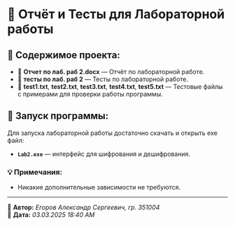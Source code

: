 # 📑 Отчёт и Тесты для Лабораторной работы

## 📂 Содержимое проекта:
- 📄 **Отчет по лаб. раб 2.docx** — Отчёт по лабораторной работе.
- 📄 **тесты по лаб. раб 2** — Тесты по лабораторной работе.
- 🧪 **test1.txt**, **test2.txt**, **test3.txt**, **test4.txt**, **test5.txt** — Тестовые файлы с примерами для проверки работы программы.

## 🚀 Запуск программы:
Для запуска лабораторной работы достаточно скачать и открыть exe файл:
- **`Lab2.exe`** — интерфейс для шифрования и дешифрования.

### 💡 Примечания:
- Никакие дополнительные зависимости не требуются.

---

📌 **Автор:** *Егоров Александр Сергеевич, гр. 351004*  
📅 **Дата:** *03.03.2025 18:40 AM*  
